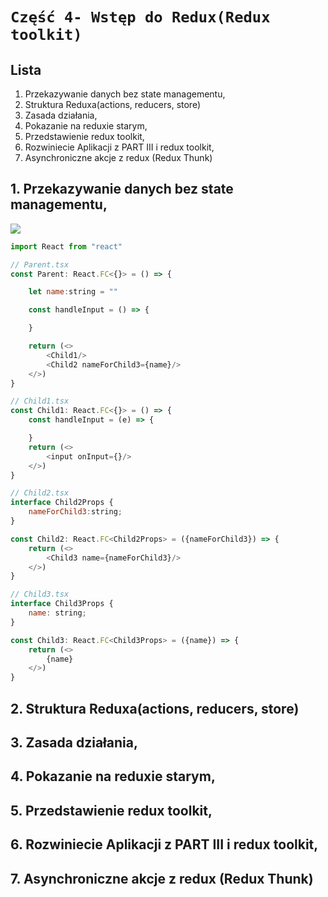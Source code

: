 # `Część 4- Wstęp do Redux(Redux toolkit)`
## Lista
1. Przekazywanie danych bez state managementu,
2. Struktura Reduxa(actions, reducers, store)
3. Zasada działania,
4. Pokazanie na reduxie starym,
5. Przedstawienie redux toolkit,
6. Rozwiniecie Aplikacji z PART III i redux toolkit,
7. Asynchroniczne akcje z redux (Redux Thunk)

## 1. Przekazywanie danych bez state managementu,

![](https://cdn-images-1.medium.com/max/1600/1*rnA953CTaUmjcG7jGice0w.png)

```JavaScript
import React from "react"

// Parent.tsx
const Parent: React.FC<{}> = () => {

    let name:string = ""

    const handleInput = () => {

    }

    return (<>
        <Child1/>
        <Child2 nameForChild3={name}/>
    </>)
}

// Child1.tsx
const Child1: React.FC<{}> = () => {
    const handleInput = (e) => {

    }
    return (<>
        <input onInput={}/>
    </>)
}

// Child2.tsx
interface Child2Props {
    nameForChild3:string;
}

const Child2: React.FC<Child2Props> = ({nameForChild3}) => {
    return (<>
        <Child3 name={nameForChild3}/>
    </>)
}

// Child3.tsx
interface Child3Props {
    name: string;
}

const Child3: React.FC<Child3Props> = ({name}) => {
    return (<>
        {name}
    </>)
}

```

## 2. Struktura Reduxa(actions, reducers, store)
## 3. Zasada działania,
## 4. Pokazanie na reduxie starym,
## 5. Przedstawienie redux toolkit,
## 6. Rozwiniecie Aplikacji z PART III i redux toolkit,
## 7. Asynchroniczne akcje z redux (Redux Thunk)
